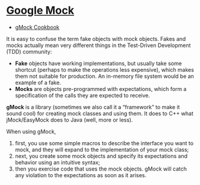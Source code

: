 # [Google Mock](http://google.github.io/googletest/gmock_for_dummies.html)

- [gMock Cookbook](http://google.github.io/googletest/gmock_cook_book.html)


It is easy to confuse the term fake objects with mock objects. Fakes and mocks actually mean very different things in the Test-Driven Development (TDD) community:

- **Fake** objects have working implementations, but usually take some shortcut (perhaps to make the operations less expensive), which makes them not suitable for production. An in-memory file system would be an example of a fake.
- **Mocks** are objects pre-programmed with expectations, which form a specification of the calls they are expected to receive.

**gMock** is a library (sometimes we also call it a “framework” to make it sound cool) for creating mock classes and using them. It does to C++ what jMock/EasyMock does to Java (well, more or less).

When using gMock,

1. first, you use some simple macros to describe the interface you want to mock, and they will expand to the implementation of your mock class;
2. next, you create some mock objects and specify its expectations and behavior using an intuitive syntax;
3. then you exercise code that uses the mock objects. gMock will catch any violation to the expectations as soon as it arises.

